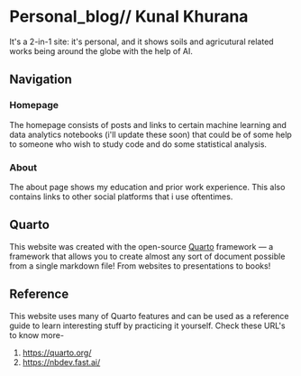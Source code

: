 # Personal_blog// Kunal Khurana

It's a 2-in-1 site: it's personal, and it shows soils and agricutural related works being around the globe with the help of AI. 
## Navigation

### Homepage

The homepage consists of posts and links to certain machine learning and data analytics notebooks (i'll update these soon) that could be of some help to someone who wish to study code and do some statistical analysis.

### About

The about page shows my education and prior work experience. This also contains links to other social platforms that i use oftentimes. 

## Quarto

This website was created with the open-source [Quarto](https://quarto.org) framework — a framework that allows you to create almost any sort of document 
possible from a single markdown file! From websites to presentations to books!

## Reference

This website uses many of Quarto features and can be used as a reference guide to learn interesting stuff by practicing it yourself. Check these URL's to know more-
1. https://quarto.org/
2. https://nbdev.fast.ai/

